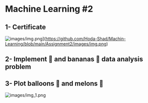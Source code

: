 # Machine Learning #2


## 1- Certificate
![images/img.png](img.png)](https://github.com/Hoda-Shad/Machin-Learning/blob/main/Assignment2/images/img.png)

## 2- Implement 🍎 and bananas 🍌 data analysis problem

## 3- Plot balloons 🎈 and melons 🍈
![images/img_1.png](img_1.png)

